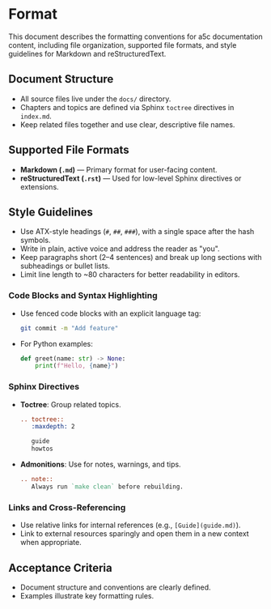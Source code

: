 # Format

This document describes the formatting conventions for a5c documentation content, including file organization, supported file formats, and style guidelines for Markdown and reStructuredText.

## Document Structure

- All source files live under the `docs/` directory.
- Chapters and topics are defined via Sphinx `toctree` directives in `index.md`.
- Keep related files together and use clear, descriptive file names.

## Supported File Formats

- **Markdown (`.md`)** — Primary format for user-facing content.
- **reStructuredText (`.rst`)** — Used for low-level Sphinx directives or extensions.

## Style Guidelines

- Use ATX-style headings (`#`, `##`, `###`), with a single space after the hash symbols.
- Write in plain, active voice and address the reader as "you".
- Keep paragraphs short (2–4 sentences) and break up long sections with subheadings or bullet lists.
- Limit line length to ~80 characters for better readability in editors.

### Code Blocks and Syntax Highlighting

- Use fenced code blocks with an explicit language tag:
  ```bash
  git commit -m "Add feature"
  ```
- For Python examples:
  ```python
  def greet(name: str) -> None:
      print(f"Hello, {name}")
  ```

### Sphinx Directives

- **Toctree**: Group related topics.
  ```rst
  .. toctree::
     :maxdepth: 2

     guide
     howtos
  ```
- **Admonitions**: Use for notes, warnings, and tips.
  ```rst
  .. note::
     Always run `make clean` before rebuilding.
  ```

### Links and Cross-Referencing

- Use relative links for internal references (e.g., `[Guide](guide.md)`).
- Link to external resources sparingly and open them in a new context when appropriate.

## Acceptance Criteria

- Document structure and conventions are clearly defined.
- Examples illustrate key formatting rules.
